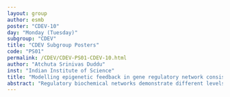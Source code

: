 ```yaml
---
layout: group
author: esmb
poster: "CDEV-10"
day: "Monday (Tuesday)"
subgroup: "CDEV"
title: "CDEV Subgroup Posters"
code: "PS01"
permalink: /CDEV/CDEV-PS01-CDEV-10.html
author: "Atchuta Srinivas Duddu"
inst: "Indian Institute of Science"
title: "Modelling epigenetic feedback in gene regulatory network consisting of three mutually inhibiting transcription factors"
abstract: "Regulatory biochemical networks demonstrate different levels of control - transcriptional, translational, protein activity and epigenetic. Toggle triad is a network motif consisting of three mutually repressing transcription factors each driving a distinct cell fate. We have previously demonstrated underlying multistability in a toggle triad: it can give rise to six states in total, three of which are 'single positive' (A high, B low, C low;  A low, B high, C low; and A low, B low, C high) and three 'double positive' (A high, B high, C low; A high, B low, C high; and A low, B high, C high), which can be mapped on to Th1, Th2, Th17 and hybrid Th1/Th2, Th1/Th17 and Th2/Th17 states in CD4+ T cell differentiation. Here, we incorporated epigenetic feedback mechanism into the previously developed gene regulatory model for a toggle triad to study the stability of the various phenotypes of the motif identified previously and investigate the dynamics of irreversibility of cell-fate decisions as a function of epigenetic feedback incorporated on different links in the network. Our results offer insights into cell-fate decision-making vs. cell-fate commitment for a multistable network and helps understand plasticity and stability of different T-helper states."
---
```

